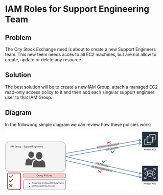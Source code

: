 # IAM Roles for Support Engineering Team

## Problem
The City Stock Exchange need is about to create a new Support Engineers team. This new teem needs acces to all EC2 machines, but are not allow to create, update or delete any resource.

## Solution
The best solution will be to create a new IAM Group, attach a managed EC2 read-only access policy to it and then add each singular support engineer user to that IAM Group.

## Diagram
In the followong simple diagram we can review how these policies work:

[<img src="https://github.com/martinBDev/IaC_AWS/blob/main/iam_support_team/plan.png" alt="Plan" width="500"/>](https://github.com/martinBDev/IaC_AWS/blob/main/iam_support_team/plan.png)